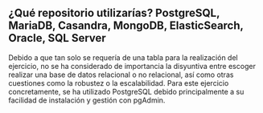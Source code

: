## ¿Qué repositorio utilizarías? PostgreSQL, MariaDB, Casandra, MongoDB, ElasticSearch, Oracle, SQL Server

Debido a que tan solo se requería de una tabla para la realización del ejercicio, no se ha considerado de importancia la disyuntiva entre escoger realizar una base de datos relacional o no relacional, así como otras cuestiones como la robustez o la escalabilidad. Para este ejercicio concretamente, se ha utilizado PostgreSQL debido principalmente a su facilidad de instalación y gestión con pgAdmin.